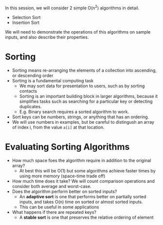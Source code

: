 In this session, we will consider 2 simple O(n<sup>2</sup>) algorithms in detail. 
- Selection Sort
- Insertion Sort

We will need to demonstrate the operations of this algorithms on sample inputs, and also describe their properties. 

# Sorting

- Sorting means re-arranging the elements of a collection into ascending, or descending order
- Sorting is a fundamental computing task
	- We may sort data for presentation to users, such as by sorting contacts
	- Sorting is an important building block in larger algorithms, because it simplifies tasks such as searching for a particular key or detecting duplicates.
	- E.g. Binary search requires a sorted algorithm to work. 
- Sort keys can be numbers, strings, or anything that has an ordering. 
- We will use numbers in examples, but be careful to distingush an array of index i, from the value ```a[i]``` at that location. 

# Evaluating Sorting Algorithms

- How much space foes the algorithm require in addition to the original array?
	- At best this will be O(1) but some algorithms achieve faster times by using more memory (space-time trade off)
- How much time does it take? We will count comparison operations and consider both average and worst-case. 
- Does the algorithm perform better on sorted inputs? 
	- An **adaptive sort** is one that performs better on partially sorted inputs, and takes O(n) time on sorted or almost sorted inputs. 
	- This can be useful in some applications
- What happens if there are repeated keys?
	- A **stable sort** is one that preserves the relative ordering of element